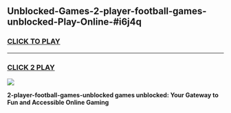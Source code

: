 
## Unblocked-Games-2-player-football-games-unblocked-Play-Online-#i6j4q
<h3>
<a href="https://premium.freeplayer.one?title=2-player-football-games-unblocked&ref=27F">CLICK TO PLAY</a></h3>
<hr>

<h3>
<a href="https://premium.freeplayer.one?title=2-player-football-games-unblocked&ref=27F">CLICK 2 PLAY</a>
  
</h3>

<a href="https://premium.freeplayer.one?title=2-player-football-games-unblocked&ref=27F"><img src="https://clearcache.store/games.png"></a>


**2-player-football-games-unblocked games unblocked: Your Gateway to Fun and Accessible Online Gaming**
